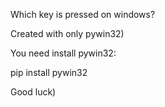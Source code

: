 Which key is pressed on windows?

Created with only pywin32)

You need install pywin32: 

pip install pywin32

Good luck)
